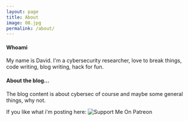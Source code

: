 ```yaml
---
layout: page
title: About
image: 08.jpg
permalink: /about/
---
```


#### Whoami

My name is David. I'm a cybersecurity researcher, love to break things, code writing, blog writing, hack for fun.

#### About the blog...

The blog content is about cybersec of course and maybe some general things, why not.

If you like what i'm posting here: ![Support Me On Patreon](https://www.patreon.com/r0ttenbeef)
